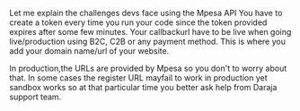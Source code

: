 Let me explain the challenges devs face using the Mpesa API
    You have to create a token every time you run your code since the token provided expires after some few minutes.
    Your callbackurl have to be live when going live/production using B2C, C2B or any payment method. This is where you add your domain name/url of your website.

In production,the URLs are provided by Mpesa so you don't to worry about that. In some cases the register URL mayfail to work in production yet sandbox works so at that particular time you better ask help from Daraja support team.
   
